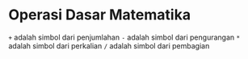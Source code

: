# Operasi Dasar Matematika 

`+` adalah simbol dari penjumlahan 
`-` adalah simbol dari pengurangan 
`*` adalah simbol dari perkalian 
`/` adalah simbol dari pembagian 
 
 

